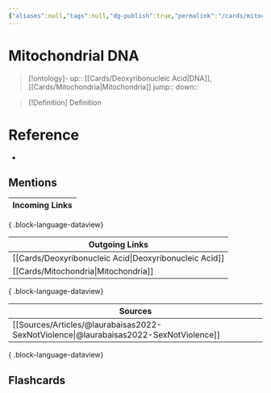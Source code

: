 ```yaml
---
{"aliases":null,"tags":null,"dg-publish":true,"permalink":"/cards/mitochondrial-dna/","dgPassFrontmatter":true}
---
```


# Mitochondrial DNA

> [!ontology]-
> up:: [[Cards/Deoxyribonucleic Acid\|DNA]], [[Cards/Mitochondria\|Mitochondria]]
> jump:: 
> down:: 

> [!Definition] Definition
> 

# Reference
- 

## Mentions
| Incoming Links |
| -------------- |

{ .block-language-dataview}

| Outgoing Links                                            |
| --------------------------------------------------------- |
| [[Cards/Deoxyribonucleic Acid\|Deoxyribonucleic Acid]] |
| [[Cards/Mitochondria\|Mitochondria]]                   |

{ .block-language-dataview}

| Sources                                                                                  |
| ---------------------------------------------------------------------------------------- |
| [[Sources/Articles/@laurabaisas2022-SexNotViolence\|@laurabaisas2022-SexNotViolence]] |

{ .block-language-dataview}

## Flashcards 
